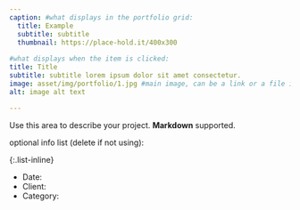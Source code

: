 ```yaml
---
caption: #what displays in the portfolio grid:
  title: Example
  subtitle: subtitle
  thumbnail: https://place-hold.it/400x300
  
#what displays when the item is clicked:
title: Title
subtitle: subtitle lorem ipsum dolor sit amet consectetur.
image: asset/img/portfolio/1.jpg #main image, can be a link or a file in assets/img/portfolio
alt: image alt text

---
```

Use this area to describe your project. **Markdown** supported.

optional info list (delete if not using):

{:.list-inline} 
- Date: 
- Client: 
- Category: 

